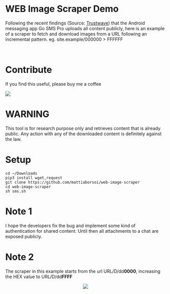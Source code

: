 # WEB Image Scraper Demo
 Following the recent findings (Source: [Trustwave](https://www.trustwave.com/en-us/resources/blogs/spiderlabs-blog/go-sms-pro-vulnerable-to-media-file-theft/?=go-sms-pro-vulnerability-to-media-file-theft)) that the Android messaging app Go SMS Pro uploads all content publicly, here is an example of a scraper to fetch and download images from a URL following an incremental pattern.
 eg. site.example/000000 > FFFFFF

<br>

# Contribute
If you find this useful, please buy me a coffee

<a href="https://www.paypal.me/mattiab/">
    <img src="https://img.shields.io/badge/paypal-%2300457C.svg?&style=for-the-badge&logo=paypal&logoColor=white" />
</a>

<br>

 # WARNING
This tool is for research purpose only and retrieves content that is already public. Any action with any of the downloaded content is definitely against the law.

 # Setup
```
cd ~/Downloads
pip3 install wget,request
git clone https://github.com/mattiaborsoi/web-image-scraper
cd web-image-scraper
sh sms.sh
```


 # Note 1
 I hope the developers fix the bug and implement some kind of authentication for shared content. Until then all attachments to a chat are exposed publicly.
 # Note 2
 The scraper in this example starts from the url URL/D/dd**0000**, increasing the HEX value to URL/D/dd**FFFF**
 

<p align='center'>
  <a href="#"><img src="https://badges.pufler.dev/visits/mattiaborsoi/Go-SMS-Pro-Scraper"></a>
</p>